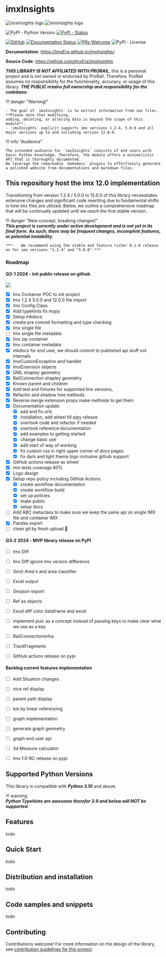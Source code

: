 # imxInsights

![imxInsights logo](https://raw.githubusercontent.com/ImxEra/imxInsights/main/docs/assets/logo.svg#only-dark#gh-dark-mode-only)
![imxInsights logo](https://raw.githubusercontent.com/ImxEra/imxInsights/main/docs/assets/logo-light.svg#only-light#gh-light-mode-only)

![PyPI - Python Version](https://img.shields.io/pypi/pyversions/imxInsights)
[![PyPI - Status](https://img.shields.io/pypi/status/imxInsights)](https://pypi.org/project/imxInsights/)

[![GitHub](https://badgen.net/badge/icon/github?icon=github&label)](https://github.com)
[![Documentation Status](https://readthedocs.org/projects/ansicolortags/badge/?version=latest)](http://ansicolortags.readthedocs.io/?badge=latest)
[![PRs Welcome](https://img.shields.io/badge/PRs-welcome-brightgreen.svg?style=flat-square)](http://makeapullrequest.com)
![PyPI - License](https://img.shields.io/pypi/l/imxInsights)

**Documentation**: <a href="https://ImxEra.github.io/imxInsights/" target="_blank">https://ImxEra.github.io/imxInsights/</a>

**Source Code**: <a href="https://github.com/ImxEra/imxInsights" target="_blank">https://github.com/ImxEra/imxInsights</a>

***THIS LIBRARY IS NOT AFFILIATED WITH PRORAIL***, this is a personal project and is not owned or endorsed by ProRail. 
Therefore, ProRail assumes no responsibility for the functionality, accuracy, or usage of this library. 
***THE PUBLIC retains full ownership and responsibility for the codebase.*** 

!!! danger "Warning!"  

    - The goal of `imxInsights` is to extract information from imx files. **Please note that modifying, 
    adding, deleting, or altering data is beyond the scope of this module**.
    - `imxInsights` explicit supports imx versions 1.2.4, 5.0.0 and all major versions up to and including version 12.0.0.
    
!!! info "Audience"

    The intended audience for `imxInsights` consists of end users with basic Python knowledge. Therefore, the module offers a minimalistic API that is thoroughly documented. 
    We leverage the remarkable `makedocs` plugins to effortlessly generate a polished website from documentations and markdown files.


## This repository host the imx 12.0 implementation     

Transitioning from version 1.2.4 / 5.0.0 to 12.0.0 of this library necessitates extensive changes and significant code 
rewriting due to fundamental shifts in how imx files are utilized. Below, we outline a comprehensive roadmap that will 
be continually updated until we reach the first stable version.


!!! danger "New concept, breaking changes!"  
    ***This project is currently under active development and is not yet in its final form.***
    ***As such, there may be frequent changes, incomplete features, or potential instability.***

    ***-   We recommend using the stable and feature richer 0.1.0 release on for imx versions "1.2.4" and "5.0.0".***

### Roadmap

#### Q3-1 2024 - init public release on github
![](https://progress-bar.dev/90?title=progresses)

- [X] Imx Container POC to init project
- [X] Imx 1.2.4 5.0.0 and 12.0.0 file import
- [X] Imx Config Class
- [X] Add typehints fix mypy
- [X] Setup mkdocs
- [X] create pre commit formatting and type checking
- [X] Imx single file 
- [ ] Imx single file metadata
- [X] Imx zip container 
- [X] Imx container metadata
- [X] mkdocs for end user, we should commit to published api stuff not internals
- [X] ImxCustomException and handler
- [X] ImxExtension objects
- [X] GML shapley geometry
- [X] RailConnection shapley geometry
- [X] Known parent and children
- [X] Add test and fixtures for supported Imx versions,
- [X] Refactor and shadow tree methods
- [X] Reverse merge extension props make methode to get them 
- [X] Documentation update
    - [X] add and fix urls
    - [X] installation, add wheel till pipy release
    - [X] overlook code and refactor if needed
    - [X] overlook reference documentation
    - [X] add examples to getting started
    - [X] change basic use
    - [X] add start of way of working
    - [X] fix custom css in right upper corner of docs pages
    - [X] fix dark and light thema logo inclusive github support
- [X] GitHub actions release as wheel
- [X] min tests coverage 80%
- [X] Logo design
- [X] Setup repo policy including GitHub Actions
    - [X] create workflow documentation
    - [X] create workflow build
    - [X] set up policies
    - [X] make public
    - [X] setup docs
- [ ] Add ABC metaclass to make sure we keep the same api on single IMX file and container IMX
- [X] Pandas export
- [ ] clean git by fresh upload 🎉

####  Q3-2 2024 - MVP library release on PyPI
- [ ] Imx Diff
- [ ] Imx Diff ignore Imx version difference
- [ ] (Imx) Area's and area classifier
- [ ] Excel output
- [ ] Geojson export
- [ ] Ref as objects
- [ ] Excel diff color dataframe and excel
- [ ] implement puic as a concept instead of passing keys to make clear what we use as a key.
- [ ] RailConnectionInfos
- [ ] TrackFragments
- [ ] GitHub actions release on pypi


#### Backlog current features implementation

- [ ] Add Situation changes
- [ ] nice ref display
- [ ] parent path display
- [ ] km by linear referencing
- [ ] graph implementation
- [ ] generate graph geometry
- [ ] graph end user api
- [ ] 3d Measure calculator
- [ ] Imx 1.0-RC release on pypi


## Supported Python Versions
This library is compatible with ***Python 3.10*** and above. 

!!! warning  
    ***Python Typehints are awesome therefor 3.9 and below will NOT be supported***.


## Features
todo


## Quick Start
todo

## Distribution and installation
todo

## Code samples and snippets
todo

## Contributing
Contributions welcome! For more information on the design of the library, see [contribution guidelines for this project](CONTRIBUTING.md).

